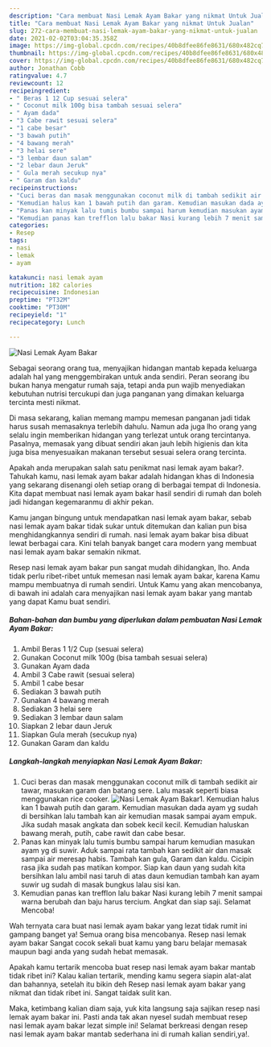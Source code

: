 ```yaml
---
description: "Cara membuat Nasi Lemak Ayam Bakar yang nikmat Untuk Jualan"
title: "Cara membuat Nasi Lemak Ayam Bakar yang nikmat Untuk Jualan"
slug: 272-cara-membuat-nasi-lemak-ayam-bakar-yang-nikmat-untuk-jualan
date: 2021-02-02T03:04:35.358Z
image: https://img-global.cpcdn.com/recipes/40b8dfee86fe8631/680x482cq70/nasi-lemak-ayam-bakar-foto-resep-utama.jpg
thumbnail: https://img-global.cpcdn.com/recipes/40b8dfee86fe8631/680x482cq70/nasi-lemak-ayam-bakar-foto-resep-utama.jpg
cover: https://img-global.cpcdn.com/recipes/40b8dfee86fe8631/680x482cq70/nasi-lemak-ayam-bakar-foto-resep-utama.jpg
author: Jonathan Cobb
ratingvalue: 4.7
reviewcount: 12
recipeingredient:
- " Beras 1 12 Cup sesuai selera"
- " Coconut milk 100g bisa tambah sesuai selera"
- " Ayam dada"
- "3 Cabe rawit sesuai selera"
- "1 cabe besar"
- "3 bawah putih"
- "4 bawang merah"
- "3 helai sere"
- "3 lembar daun salam"
- "2 lebar daun Jeruk"
- " Gula merah secukup nya"
- " Garam dan kaldu"
recipeinstructions:
- "Cuci beras dan masak menggunakan coconut milk di tambah sedikit air tawar, masukan garam dan batang sere. Lalu masak seperti biasa menggunakan rice cooker."
- "Kemudian halus kan 1 bawah putih dan garam. Kemudian masukan dada ayam yg sudah di bersihkan lalu tambah kan air kemudian masak sampai ayam empuk. Jika sudah masak angkata dan sobek kecil kecil. Kemudian haluskan bawang merah, putih, cabe rawit dan cabe besar."
- "Panas kan minyak lalu tumis bumbu sampai harum kemudian masukan ayam yg di suwir. Aduk sampai rata tambah kan sedikit air dan masak sampai air meresap habis. Tambah kan gula, Garam dan kaldu. Cicipin rasa jika sudah pas matikan kompor. Siap kan daun yang sudah kita bersihkan lalu ambil nasi taruh di atas daun kemudian tambah kan ayam suwir ug sudah di masak bungkus lalau sisi kan."
- "Kemudian panas kan trefflon lalu bakar Nasi kurang lebih 7 menit sampai warna berubah dan baju harus tercium. Angkat dan siap saji. Selamat Mencoba!"
categories:
- Resep
tags:
- nasi
- lemak
- ayam

katakunci: nasi lemak ayam 
nutrition: 182 calories
recipecuisine: Indonesian
preptime: "PT32M"
cooktime: "PT30M"
recipeyield: "1"
recipecategory: Lunch

---
```



![Nasi Lemak Ayam Bakar](https://img-global.cpcdn.com/recipes/40b8dfee86fe8631/680x482cq70/nasi-lemak-ayam-bakar-foto-resep-utama.jpg)

Sebagai seorang orang tua, menyajikan hidangan mantab kepada keluarga adalah hal yang menggembirakan untuk anda sendiri. Peran seorang ibu bukan hanya mengatur rumah saja, tetapi anda pun wajib menyediakan kebutuhan nutrisi tercukupi dan juga panganan yang dimakan keluarga tercinta mesti nikmat.

Di masa  sekarang, kalian memang mampu memesan panganan jadi tidak harus susah memasaknya terlebih dahulu. Namun ada juga lho orang yang selalu ingin memberikan hidangan yang terlezat untuk orang tercintanya. Pasalnya, memasak yang dibuat sendiri akan jauh lebih higienis dan kita juga bisa menyesuaikan makanan tersebut sesuai selera orang tercinta. 



Apakah anda merupakan salah satu penikmat nasi lemak ayam bakar?. Tahukah kamu, nasi lemak ayam bakar adalah hidangan khas di Indonesia yang sekarang disenangi oleh setiap orang di berbagai tempat di Indonesia. Kita dapat membuat nasi lemak ayam bakar hasil sendiri di rumah dan boleh jadi hidangan kegemaranmu di akhir pekan.

Kamu jangan bingung untuk mendapatkan nasi lemak ayam bakar, sebab nasi lemak ayam bakar tidak sukar untuk ditemukan dan kalian pun bisa menghidangkannya sendiri di rumah. nasi lemak ayam bakar bisa dibuat lewat berbagai cara. Kini telah banyak banget cara modern yang membuat nasi lemak ayam bakar semakin nikmat.

Resep nasi lemak ayam bakar pun sangat mudah dihidangkan, lho. Anda tidak perlu ribet-ribet untuk memesan nasi lemak ayam bakar, karena Kamu mampu membuatnya di rumah sendiri. Untuk Kamu yang akan mencobanya, di bawah ini adalah cara menyajikan nasi lemak ayam bakar yang mantab yang dapat Kamu buat sendiri.

<!--inarticleads1-->

##### Bahan-bahan dan bumbu yang diperlukan dalam pembuatan Nasi Lemak Ayam Bakar:

1. Ambil  Beras 1 1/2 Cup (sesuai selera)
1. Gunakan  Coconut milk 100g (bisa tambah sesuai selera)
1. Gunakan  Ayam dada
1. Ambil 3 Cabe rawit (sesuai selera)
1. Ambil 1 cabe besar
1. Sediakan 3 bawah putih
1. Gunakan 4 bawang merah
1. Sediakan 3 helai sere
1. Sediakan 3 lembar daun salam
1. Siapkan 2 lebar daun Jeruk
1. Siapkan  Gula merah (secukup nya)
1. Gunakan  Garam dan kaldu




<!--inarticleads2-->

##### Langkah-langkah menyiapkan Nasi Lemak Ayam Bakar:

1. Cuci beras dan masak menggunakan coconut milk di tambah sedikit air tawar, masukan garam dan batang sere. Lalu masak seperti biasa menggunakan rice cooker.
<img src="https://img-global.cpcdn.com/steps/0dcaec9b1e74be28/160x128cq70/nasi-lemak-ayam-bakar-langkah-memasak-1-foto.jpg" alt="Nasi Lemak Ayam Bakar">1. Kemudian halus kan 1 bawah putih dan garam. Kemudian masukan dada ayam yg sudah di bersihkan lalu tambah kan air kemudian masak sampai ayam empuk. Jika sudah masak angkata dan sobek kecil kecil. Kemudian haluskan bawang merah, putih, cabe rawit dan cabe besar.
1. Panas kan minyak lalu tumis bumbu sampai harum kemudian masukan ayam yg di suwir. Aduk sampai rata tambah kan sedikit air dan masak sampai air meresap habis. Tambah kan gula, Garam dan kaldu. Cicipin rasa jika sudah pas matikan kompor. Siap kan daun yang sudah kita bersihkan lalu ambil nasi taruh di atas daun kemudian tambah kan ayam suwir ug sudah di masak bungkus lalau sisi kan.
1. Kemudian panas kan trefflon lalu bakar Nasi kurang lebih 7 menit sampai warna berubah dan baju harus tercium. Angkat dan siap saji. Selamat Mencoba!




Wah ternyata cara buat nasi lemak ayam bakar yang lezat tidak rumit ini gampang banget ya! Semua orang bisa mencobanya. Resep nasi lemak ayam bakar Sangat cocok sekali buat kamu yang baru belajar memasak maupun bagi anda yang sudah hebat memasak.

Apakah kamu tertarik mencoba buat resep nasi lemak ayam bakar mantab tidak ribet ini? Kalau kalian tertarik, mending kamu segera siapin alat-alat dan bahannya, setelah itu bikin deh Resep nasi lemak ayam bakar yang nikmat dan tidak ribet ini. Sangat taidak sulit kan. 

Maka, ketimbang kalian diam saja, yuk kita langsung saja sajikan resep nasi lemak ayam bakar ini. Pasti anda tak akan nyesel sudah membuat resep nasi lemak ayam bakar lezat simple ini! Selamat berkreasi dengan resep nasi lemak ayam bakar mantab sederhana ini di rumah kalian sendiri,ya!.

